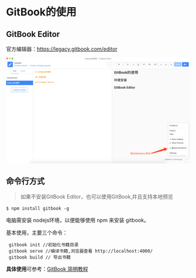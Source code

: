# GitBook的使用

## GitBook Editor

官方编辑器：https://legacy.gitbook.com/editor

![](https://github.com/liuhea/DevNote/blob/6cb2f733c874771382eafb055479c640c5708653/gitbook/GitBook%20Editor.png?raw=true)

## 命令行方式
> 如果不安装GitBook Editor，也可以使用GitBook,并且支持本地预览

```
$ npm install gitbook -g
```
电脑需安装 nodejs环境，以便能够使用 npm 来安装 gitbook。

基本使用，主要三个命令：

```
 gitbook init //初始化书籍目录
 gitbook serve //编译书籍,浏览器查看 http://localhost:4000/
 gitbook build // 导出书籍
```

**具体使用**可参考：[GitBook 简明教程](http://www.chengweiyang.cn/gitbook/)
